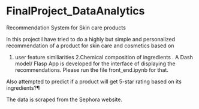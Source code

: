 # FinalProject_DataAnalytics
Recommendation System for Skin care products

In this project I have tried to do a highly but simple and personalized recommendation of a product for skin care and cosmetics based on 
1. user feature similiarities
2.Chemical composition of ingredients .
A Dash model/ Flasp App is developed for the interface of displaying the recommendations. Please run the file front_end.ipynb for that.

Also attempted to predict if a product will get 5-star rating based on its ingredients?¶

The data is scraped from the Sephora website. 
